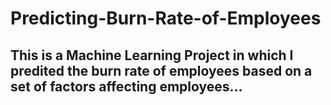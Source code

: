 # Predicting-Burn-Rate-of-Employees
## This is a Machine Learning Project in which I predited the burn rate of employees based on a set of factors affecting employees...
